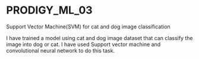 # PRODIGY_ML_03
Support Vector Machine(SVM) for cat and dog image classification 

I have trained a model using cat and dog image dataset that can classify the image into dog or cat. 
I have used Support vector machine and convolutional neural network to do this task.
